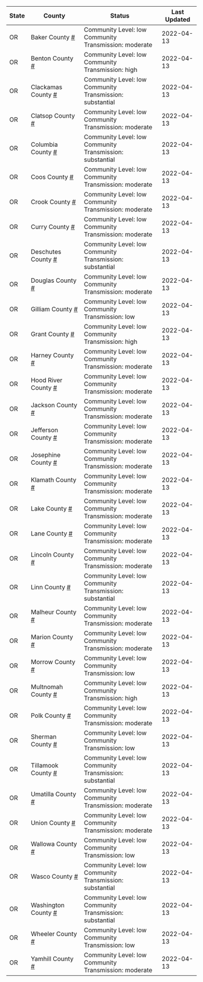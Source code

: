 State | County | Status | Last Updated
--- | --- | --- | --- 
OR | Baker County <a href="#baker_county">#</a> | <a name="baker_county"></a>Community Level: low<br/>Community Transmission: moderate | 2022-04-13
OR | Benton County <a href="#benton_county">#</a> | <a name="benton_county"></a>Community Level: low<br/>Community Transmission: high | 2022-04-13
OR | Clackamas County <a href="#clackamas_county">#</a> | <a name="clackamas_county"></a>Community Level: low<br/>Community Transmission: substantial | 2022-04-13
OR | Clatsop County <a href="#clatsop_county">#</a> | <a name="clatsop_county"></a>Community Level: low<br/>Community Transmission: moderate | 2022-04-13
OR | Columbia County <a href="#columbia_county">#</a> | <a name="columbia_county"></a>Community Level: low<br/>Community Transmission: substantial | 2022-04-13
OR | Coos County <a href="#coos_county">#</a> | <a name="coos_county"></a>Community Level: low<br/>Community Transmission: moderate | 2022-04-13
OR | Crook County <a href="#crook_county">#</a> | <a name="crook_county"></a>Community Level: low<br/>Community Transmission: moderate | 2022-04-13
OR | Curry County <a href="#curry_county">#</a> | <a name="curry_county"></a>Community Level: low<br/>Community Transmission: moderate | 2022-04-13
OR | Deschutes County <a href="#deschutes_county">#</a> | <a name="deschutes_county"></a>Community Level: low<br/>Community Transmission: substantial | 2022-04-13
OR | Douglas County <a href="#douglas_county">#</a> | <a name="douglas_county"></a>Community Level: low<br/>Community Transmission: moderate | 2022-04-13
OR | Gilliam County <a href="#gilliam_county">#</a> | <a name="gilliam_county"></a>Community Level: low<br/>Community Transmission: low | 2022-04-13
OR | Grant County <a href="#grant_county">#</a> | <a name="grant_county"></a>Community Level: low<br/>Community Transmission: high | 2022-04-13
OR | Harney County <a href="#harney_county">#</a> | <a name="harney_county"></a>Community Level: low<br/>Community Transmission: moderate | 2022-04-13
OR | Hood River County <a href="#hood_river_county">#</a> | <a name="hood_river_county"></a>Community Level: low<br/>Community Transmission: moderate | 2022-04-13
OR | Jackson County <a href="#jackson_county">#</a> | <a name="jackson_county"></a>Community Level: low<br/>Community Transmission: moderate | 2022-04-13
OR | Jefferson County <a href="#jefferson_county">#</a> | <a name="jefferson_county"></a>Community Level: low<br/>Community Transmission: moderate | 2022-04-13
OR | Josephine County <a href="#josephine_county">#</a> | <a name="josephine_county"></a>Community Level: low<br/>Community Transmission: moderate | 2022-04-13
OR | Klamath County <a href="#klamath_county">#</a> | <a name="klamath_county"></a>Community Level: low<br/>Community Transmission: moderate | 2022-04-13
OR | Lake County <a href="#lake_county">#</a> | <a name="lake_county"></a>Community Level: low<br/>Community Transmission: moderate | 2022-04-13
OR | Lane County <a href="#lane_county">#</a> | <a name="lane_county"></a>Community Level: low<br/>Community Transmission: moderate | 2022-04-13
OR | Lincoln County <a href="#lincoln_county">#</a> | <a name="lincoln_county"></a>Community Level: low<br/>Community Transmission: moderate | 2022-04-13
OR | Linn County <a href="#linn_county">#</a> | <a name="linn_county"></a>Community Level: low<br/>Community Transmission: substantial | 2022-04-13
OR | Malheur County <a href="#malheur_county">#</a> | <a name="malheur_county"></a>Community Level: low<br/>Community Transmission: moderate | 2022-04-13
OR | Marion County <a href="#marion_county">#</a> | <a name="marion_county"></a>Community Level: low<br/>Community Transmission: moderate | 2022-04-13
OR | Morrow County <a href="#morrow_county">#</a> | <a name="morrow_county"></a>Community Level: low<br/>Community Transmission: low | 2022-04-13
OR | Multnomah County <a href="#multnomah_county">#</a> | <a name="multnomah_county"></a>Community Level: low<br/>Community Transmission: high | 2022-04-13
OR | Polk County <a href="#polk_county">#</a> | <a name="polk_county"></a>Community Level: low<br/>Community Transmission: moderate | 2022-04-13
OR | Sherman County <a href="#sherman_county">#</a> | <a name="sherman_county"></a>Community Level: low<br/>Community Transmission: low | 2022-04-13
OR | Tillamook County <a href="#tillamook_county">#</a> | <a name="tillamook_county"></a>Community Level: low<br/>Community Transmission: substantial | 2022-04-13
OR | Umatilla County <a href="#umatilla_county">#</a> | <a name="umatilla_county"></a>Community Level: low<br/>Community Transmission: moderate | 2022-04-13
OR | Union County <a href="#union_county">#</a> | <a name="union_county"></a>Community Level: low<br/>Community Transmission: moderate | 2022-04-13
OR | Wallowa County <a href="#wallowa_county">#</a> | <a name="wallowa_county"></a>Community Level: low<br/>Community Transmission: low | 2022-04-13
OR | Wasco County <a href="#wasco_county">#</a> | <a name="wasco_county"></a>Community Level: low<br/>Community Transmission: substantial | 2022-04-13
OR | Washington County <a href="#washington_county">#</a> | <a name="washington_county"></a>Community Level: low<br/>Community Transmission: substantial | 2022-04-13
OR | Wheeler County <a href="#wheeler_county">#</a> | <a name="wheeler_county"></a>Community Level: low<br/>Community Transmission: low | 2022-04-13
OR | Yamhill County <a href="#yamhill_county">#</a> | <a name="yamhill_county"></a>Community Level: low<br/>Community Transmission: moderate | 2022-04-13
